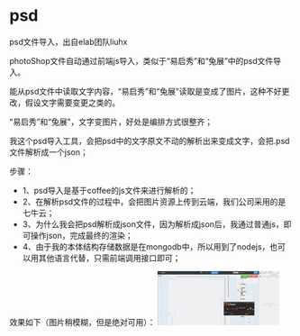 # psd
psd文件导入，出自elab团队liuhx

photoShop文件自动通过前端js导入，类似于“易启秀”和“兔展”中的psd文件导入。

能从psd文件中读取文字内容，“易启秀”和“兔展”读取是变成了图片，这种不好更改，假设文字需要变更之类的。

“易启秀”和“兔展”，文字变图片，好处是编排方式很整齐；

我这个psd导入工具，会把psd中的文字原文不动的解析出来变成文字，会把.psd文件解析成一个json；


步骤：
- 1、psd导入是基于coffee的js文件来进行解析的；
- 2、在解析psd文件的过程中，会把图片资源上传到云端，我们公司采用的是七牛云；
- 3、为什么我会把psd解析成json文件，因为解析成json后，我通过普通js，即可操作json，完成最终的渲染；
- 4、由于我的本体结构存储数据是在mongodb中，所以用到了nodejs，也可以用其他语言代替，只需前端调用接口即可；


效果如下（图片稍模糊，但是绝对可用）：
![image](https://github.com/elabTechGroup/psd/blob/master/kk%202019-03-11%2010-27-33.gif)
